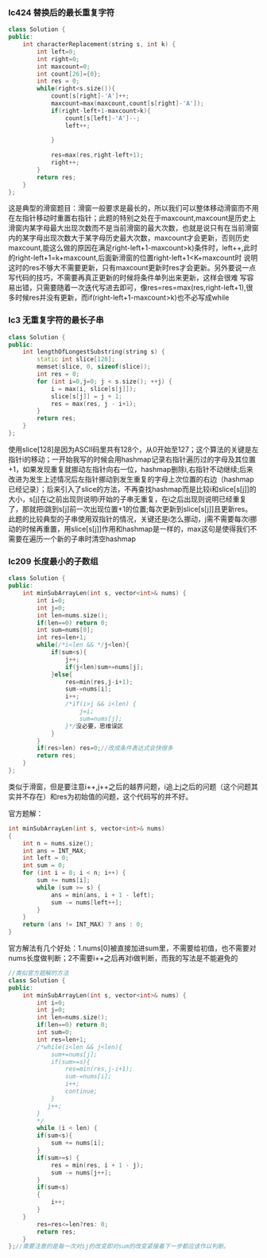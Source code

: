 ### lc424 替换后的最长重复字符
```cpp
class Solution {
public:
    int characterReplacement(string s, int k) {
        int left=0;
        int right=0;
        int maxcount=0;
        int count[26]={0};
        int res = 0;
        while(right<s.size()){
            count[s[right]-'A']++;
            maxcount=max(maxcount,count[s[right]-'A']);
            if(right-left+1-maxcount>k){
                count[s[left]-'A']--;
                left++;
     
            }
            
            res=max(res,right-left+1);
            right++;  
        }
        return res;
    }
};
```
这是典型的滑窗题目：滑窗一般要求是最长的，所以我们可以整体移动滑窗而不用在左指针移动时重置右指针；此题的特别之处在于maxcount,maxcount是历史上
滑窗内某字母最大出现次数而不是当前滑窗的最大次数，也就是说只有在当前滑窗内的某字母出现次数大于某字母历史最大次数，maxcount才会更新，否则历史
maxcount,能这么做的原因在满足right-left+1-maxcount>k)条件时，left++,此时的right-left+1=k+maxcount,后面新滑窗的位置right-left+1<K+maxcount时
说明这时的res不够大不需要更新，只有maxcount更新时res才会更新。另外要说一点写代码的技巧，不需要再真正更新的时候将条件单列出来更新，这样会很难
写容易出错，只需要随着一次迭代写进去即可，像res=res=max(res,right-left+1),很多时候res并没有更新，而if(right-left+1-maxcount>k)也不必写成while

### lc3 无重复字符的最长子串
```cpp
class Solution {
public:
    int lengthOfLongestSubstring(string s) {
        static int slice[128];
        memset(slice, 0, sizeof(slice));
        int res = 0;
        for (int i=0,j=0; j < s.size(); ++j) {
            i = max(i, slice[s[j]]);
            slice[s[j]] = j + 1;
            res = max(res, j - i+1);
        }
        return res;
    }
};
```
使用slice[128]是因为ASCII码里共有128个，从0开始至127；这个算法的关键是左指针i的移动；一开始我写的时候会用hashmap记录右指针遍历过的字母及其位置+1，如果发现重复就挪动左指针向右一位，hashmap删除i,右指针不动继续;后来改进为发生上述情况后左指针挪动到发生重复的字母上次位置的右边（hashmap已经记录）；后来引入了slice的方法，不再查找hashmap而是比较i和slice[s[j]]的大小，s[j]在i之前出现则说明i开始的子串无重复，在i之后出现则说明已经重复了，那就把i跳到s[j]前一次出现位置+1的位置;每次更新到slice[s[j]]且更新res。
此题的比较典型的子串使用双指针的情况，关键还是i怎么挪动，j需不需要每次i挪动的时候再重置，用slice[s[j]]作用和hashmap是一样的，max这句是使得我们不需要在遍历一个新的子串时清空hashmap

### lc209 长度最小的子数组
```cpp
class Solution {
public:
    int minSubArrayLen(int s, vector<int>& nums) {
        int i=0;
        int j=0;
        int len=nums.size();
        if(len==0) return 0;
        int sum=nums[0];
        int res=len+1;
        while(/*i<len && */j<len){
            if(sum<s){
                j++;
                if(j<len)sum+=nums[j];
            }else{
                res=min(res,j-i+1); 
                sum-=nums[i];
                i++;
                /*if(i>j && i<len) {
                    j=i;
                    sum=nums[j];
                }*/没必要，思维误区
            }
        }
        if(res>len) res=0;//改成条件表达式会快很多
        return res;
    }
};
```
类似于滑窗，但是要注意i++,j++之后的越界问题，i追上j之后的问题（这个问题其实并不存在）和res为初始值的问题，这个代码写的并不好。

官方题解：
```cpp
int minSubArrayLen(int s, vector<int>& nums)
{
    int n = nums.size();
    int ans = INT_MAX;
    int left = 0;
    int sum = 0;
    for (int i = 0; i < n; i++) {
        sum += nums[i];
        while (sum >= s) {
            ans = min(ans, i + 1 - left);
            sum -= nums[left++];
        }
    }
    return (ans != INT_MAX) ? ans : 0;
}
```
官方解法有几个好处：1.nums[0]被直接加进sum里，不需要给初值，也不需要对nums长度做判断；2不需要i++之后再对i做判断，而我的写法是不能避免的
```cpp
//类似官方题解的方法
class Solution {
public:
    int minSubArrayLen(int s, vector<int>& nums) {
        int i=0;
        int j=0;
        int len=nums.size();
        if(len==0) return 0;
        int sum=0;
        int res=len+1;
        /*while(i<len && j<len){
            sum+=nums[j];
            if(sum>=s){
                res=min(res,j-i+1); 
                sum-=nums[i];
                i++;
                continue;
            }
           j++;
        }
        */
        while (i < len) {
        if(sum<s){
            sum += nums[i];
        }
        if(sum>=s) {
            res = min(res, i + 1 - j);
            sum -= nums[j++];
        }
        if(sum<s)
        {
            i++;
        }
    }
        res=res<=len?res: 0;
        return res;
    }
};//需要注意的是每一次对ij的改变即对sum的改变紧接着下一步都应该作以判断。
```
